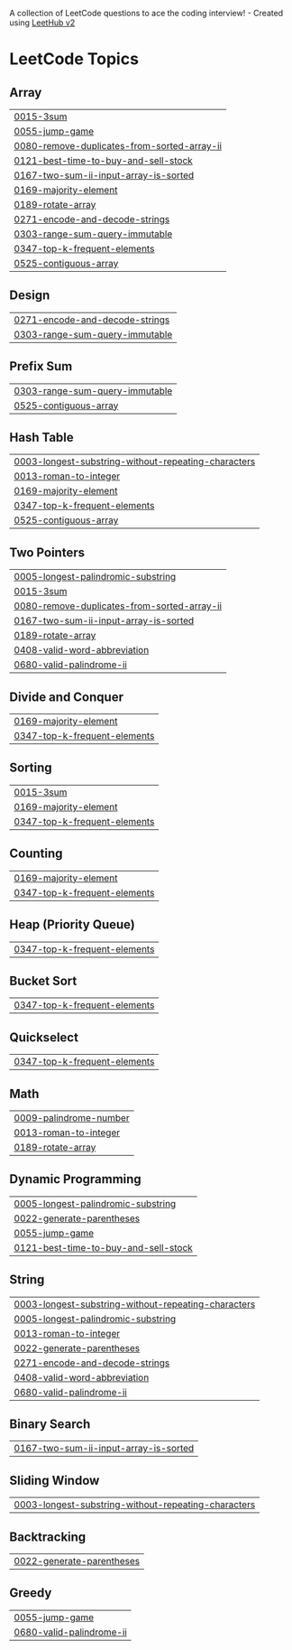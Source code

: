 A collection of LeetCode questions to ace the coding interview! - Created using [LeetHub v2](https://github.com/arunbhardwaj/LeetHub-2.0)
<!---LeetCode Topics Start-->
# LeetCode Topics
## Array
|  |
| ------- |
| [0015-3sum](https://github.com/espython/ds-algo-leetCode/tree/master/0015-3sum) |
| [0055-jump-game](https://github.com/espython/ds-algo-leetCode/tree/master/0055-jump-game) |
| [0080-remove-duplicates-from-sorted-array-ii](https://github.com/espython/ds-algo-leetCode/tree/master/0080-remove-duplicates-from-sorted-array-ii) |
| [0121-best-time-to-buy-and-sell-stock](https://github.com/espython/ds-algo-leetCode/tree/master/0121-best-time-to-buy-and-sell-stock) |
| [0167-two-sum-ii-input-array-is-sorted](https://github.com/espython/ds-algo-leetCode/tree/master/0167-two-sum-ii-input-array-is-sorted) |
| [0169-majority-element](https://github.com/espython/ds-algo-leetCode/tree/master/0169-majority-element) |
| [0189-rotate-array](https://github.com/espython/ds-algo-leetCode/tree/master/0189-rotate-array) |
| [0271-encode-and-decode-strings](https://github.com/espython/ds-algo-leetCode/tree/master/0271-encode-and-decode-strings) |
| [0303-range-sum-query-immutable](https://github.com/espython/ds-algo-leetCode/tree/master/0303-range-sum-query-immutable) |
| [0347-top-k-frequent-elements](https://github.com/espython/ds-algo-leetCode/tree/master/0347-top-k-frequent-elements) |
| [0525-contiguous-array](https://github.com/espython/ds-algo-leetCode/tree/master/0525-contiguous-array) |
## Design
|  |
| ------- |
| [0271-encode-and-decode-strings](https://github.com/espython/ds-algo-leetCode/tree/master/0271-encode-and-decode-strings) |
| [0303-range-sum-query-immutable](https://github.com/espython/ds-algo-leetCode/tree/master/0303-range-sum-query-immutable) |
## Prefix Sum
|  |
| ------- |
| [0303-range-sum-query-immutable](https://github.com/espython/ds-algo-leetCode/tree/master/0303-range-sum-query-immutable) |
| [0525-contiguous-array](https://github.com/espython/ds-algo-leetCode/tree/master/0525-contiguous-array) |
## Hash Table
|  |
| ------- |
| [0003-longest-substring-without-repeating-characters](https://github.com/espython/ds-algo-leetCode/tree/master/0003-longest-substring-without-repeating-characters) |
| [0013-roman-to-integer](https://github.com/espython/ds-algo-leetCode/tree/master/0013-roman-to-integer) |
| [0169-majority-element](https://github.com/espython/ds-algo-leetCode/tree/master/0169-majority-element) |
| [0347-top-k-frequent-elements](https://github.com/espython/ds-algo-leetCode/tree/master/0347-top-k-frequent-elements) |
| [0525-contiguous-array](https://github.com/espython/ds-algo-leetCode/tree/master/0525-contiguous-array) |
## Two Pointers
|  |
| ------- |
| [0005-longest-palindromic-substring](https://github.com/espython/ds-algo-leetCode/tree/master/0005-longest-palindromic-substring) |
| [0015-3sum](https://github.com/espython/ds-algo-leetCode/tree/master/0015-3sum) |
| [0080-remove-duplicates-from-sorted-array-ii](https://github.com/espython/ds-algo-leetCode/tree/master/0080-remove-duplicates-from-sorted-array-ii) |
| [0167-two-sum-ii-input-array-is-sorted](https://github.com/espython/ds-algo-leetCode/tree/master/0167-two-sum-ii-input-array-is-sorted) |
| [0189-rotate-array](https://github.com/espython/ds-algo-leetCode/tree/master/0189-rotate-array) |
| [0408-valid-word-abbreviation](https://github.com/espython/ds-algo-leetCode/tree/master/0408-valid-word-abbreviation) |
| [0680-valid-palindrome-ii](https://github.com/espython/ds-algo-leetCode/tree/master/0680-valid-palindrome-ii) |
## Divide and Conquer
|  |
| ------- |
| [0169-majority-element](https://github.com/espython/ds-algo-leetCode/tree/master/0169-majority-element) |
| [0347-top-k-frequent-elements](https://github.com/espython/ds-algo-leetCode/tree/master/0347-top-k-frequent-elements) |
## Sorting
|  |
| ------- |
| [0015-3sum](https://github.com/espython/ds-algo-leetCode/tree/master/0015-3sum) |
| [0169-majority-element](https://github.com/espython/ds-algo-leetCode/tree/master/0169-majority-element) |
| [0347-top-k-frequent-elements](https://github.com/espython/ds-algo-leetCode/tree/master/0347-top-k-frequent-elements) |
## Counting
|  |
| ------- |
| [0169-majority-element](https://github.com/espython/ds-algo-leetCode/tree/master/0169-majority-element) |
| [0347-top-k-frequent-elements](https://github.com/espython/ds-algo-leetCode/tree/master/0347-top-k-frequent-elements) |
## Heap (Priority Queue)
|  |
| ------- |
| [0347-top-k-frequent-elements](https://github.com/espython/ds-algo-leetCode/tree/master/0347-top-k-frequent-elements) |
## Bucket Sort
|  |
| ------- |
| [0347-top-k-frequent-elements](https://github.com/espython/ds-algo-leetCode/tree/master/0347-top-k-frequent-elements) |
## Quickselect
|  |
| ------- |
| [0347-top-k-frequent-elements](https://github.com/espython/ds-algo-leetCode/tree/master/0347-top-k-frequent-elements) |
## Math
|  |
| ------- |
| [0009-palindrome-number](https://github.com/espython/ds-algo-leetCode/tree/master/0009-palindrome-number) |
| [0013-roman-to-integer](https://github.com/espython/ds-algo-leetCode/tree/master/0013-roman-to-integer) |
| [0189-rotate-array](https://github.com/espython/ds-algo-leetCode/tree/master/0189-rotate-array) |
## Dynamic Programming
|  |
| ------- |
| [0005-longest-palindromic-substring](https://github.com/espython/ds-algo-leetCode/tree/master/0005-longest-palindromic-substring) |
| [0022-generate-parentheses](https://github.com/espython/ds-algo-leetCode/tree/master/0022-generate-parentheses) |
| [0055-jump-game](https://github.com/espython/ds-algo-leetCode/tree/master/0055-jump-game) |
| [0121-best-time-to-buy-and-sell-stock](https://github.com/espython/ds-algo-leetCode/tree/master/0121-best-time-to-buy-and-sell-stock) |
## String
|  |
| ------- |
| [0003-longest-substring-without-repeating-characters](https://github.com/espython/ds-algo-leetCode/tree/master/0003-longest-substring-without-repeating-characters) |
| [0005-longest-palindromic-substring](https://github.com/espython/ds-algo-leetCode/tree/master/0005-longest-palindromic-substring) |
| [0013-roman-to-integer](https://github.com/espython/ds-algo-leetCode/tree/master/0013-roman-to-integer) |
| [0022-generate-parentheses](https://github.com/espython/ds-algo-leetCode/tree/master/0022-generate-parentheses) |
| [0271-encode-and-decode-strings](https://github.com/espython/ds-algo-leetCode/tree/master/0271-encode-and-decode-strings) |
| [0408-valid-word-abbreviation](https://github.com/espython/ds-algo-leetCode/tree/master/0408-valid-word-abbreviation) |
| [0680-valid-palindrome-ii](https://github.com/espython/ds-algo-leetCode/tree/master/0680-valid-palindrome-ii) |
## Binary Search
|  |
| ------- |
| [0167-two-sum-ii-input-array-is-sorted](https://github.com/espython/ds-algo-leetCode/tree/master/0167-two-sum-ii-input-array-is-sorted) |
## Sliding Window
|  |
| ------- |
| [0003-longest-substring-without-repeating-characters](https://github.com/espython/ds-algo-leetCode/tree/master/0003-longest-substring-without-repeating-characters) |
## Backtracking
|  |
| ------- |
| [0022-generate-parentheses](https://github.com/espython/ds-algo-leetCode/tree/master/0022-generate-parentheses) |
## Greedy
|  |
| ------- |
| [0055-jump-game](https://github.com/espython/ds-algo-leetCode/tree/master/0055-jump-game) |
| [0680-valid-palindrome-ii](https://github.com/espython/ds-algo-leetCode/tree/master/0680-valid-palindrome-ii) |
<!---LeetCode Topics End-->